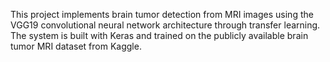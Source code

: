 This project implements brain tumor detection from MRI images using the VGG19 convolutional neural network architecture through transfer learning. The system is built with Keras and trained on the publicly available brain tumor MRI dataset from Kaggle.
